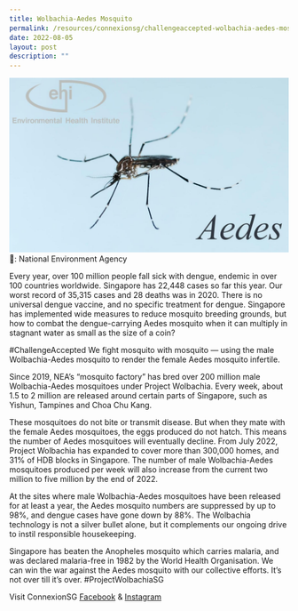 ```yaml
---
title: Wolbachia-Aedes Mosquito
permalink: /resources/connexionsg/challengeaccepted-wolbachia-aedes-mosquito/
date: 2022-08-05
layout: post
description: ""
---
```

![](/images/connexionsg/2022/aedes%20mosquito.jpg)
📸: National Environment Agency

Every year, over 100 million people fall sick with dengue, endemic in over 100 countries worldwide. Singapore has 22,448 cases so far this year. Our worst record of 35,315 cases and 28 deaths was in 2020. There is no universal dengue vaccine, and no specific treatment for dengue. Singapore has implemented wide measures to reduce mosquito breeding grounds, but how to combat the dengue-carrying Aedes mosquito when it can multiply in stagnant water as small as the size of a coin?

#ChallengeAccepted We fight mosquito with mosquito — using the male Wolbachia-Aedes mosquito to render the female Aedes mosquito infertile.

Since 2019, NEA’s “mosquito factory” has bred over 200 million male Wolbachia-Aedes mosquitoes under Project Wolbachia. Every week, about 1.5 to 2 million are released around certain parts of Singapore, such as Yishun, Tampines and Choa Chu Kang.

These mosquitoes do not bite or transmit disease. But when they mate with the female Aedes mosquitoes, the eggs produced do not hatch. This means the number of Aedes mosquitoes will eventually decline. From July 2022, Project Wolbachia has expanded to cover more than 300,000 homes, and 31% of HDB blocks in Singapore. The number of male Wolbachia-Aedes mosquitoes produced per week will also increase from the current two million to five million by the end of 2022.

At the sites where male Wolbachia-Aedes mosquitoes have been released for at least a year, the Aedes mosquito numbers are suppressed by up to 98%, and dengue cases have gone down by 88%. The Wolbachia technology is not a silver bullet alone, but it complements our ongoing drive to instil responsible housekeeping.

Singapore has beaten the Anopheles mosquito which carries malaria, and was declared malaria-free in 1982 by the World Health Organisation. We can win the war against the Aedes mosquito with our collective efforts. It’s not over till it’s over. #ProjectWolbachiaSG


Visit ConnexionSG [Facebook](https://www.facebook.com/ConnexionSG) & [Instagram](https://www.instagram.com/connexionsg/)